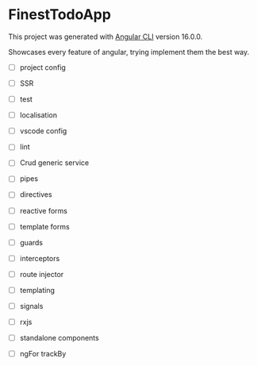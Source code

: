# FinestTodoApp

This project was generated with [Angular CLI](https://github.com/angular/angular-cli) version 16.0.0.

Showcases every feature of angular, trying implement them the best way.

- [ ] project config
- [ ] SSR
- [ ] test
- [ ] localisation
- [ ] vscode config
- [ ] lint

- [ ] Crud generic service
- [ ] pipes
- [ ] directives
- [ ] reactive forms
- [ ] template forms
- [ ] guards
- [ ] interceptors
- [ ] route injector
- [ ] templating
- [ ] signals
- [ ] rxjs
- [ ] standalone components
- [ ] ngFor trackBy
